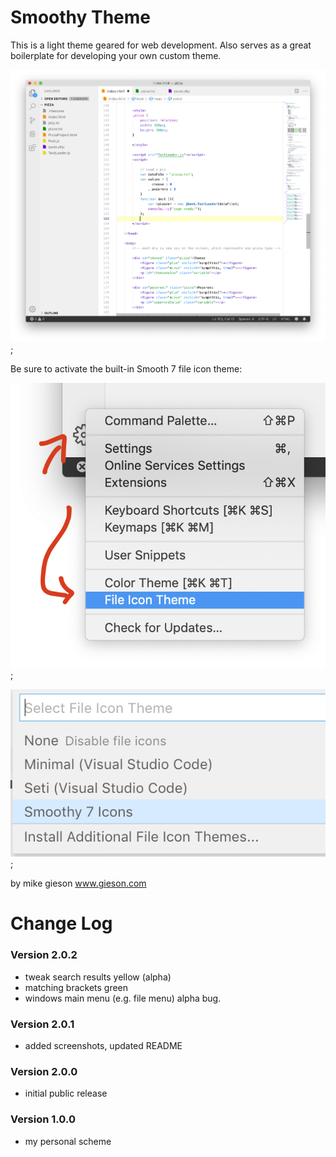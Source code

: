 # Smoothy Theme

This is a light theme geared for web development. Also serves as a great boilerplate for developing your own custom theme.

![](ss-screenshot.png "Smoothy 7 Screenshot");


Be sure to activate the built-in Smooth 7 file icon theme:

![](ss-activate-icon-theme.png "Activate icon theme");

![](ss-highlight-menu.png "Smoothy 7 Icons");

by mike gieson
www.gieson.com


# Change Log

### Version 2.0.2

- tweak search results yellow (alpha)
- matching brackets green
- windows main menu (e.g. file menu) alpha bug.

### Version 2.0.1

- added screenshots, updated README

### Version 2.0.0

- initial public release

### Version 1.0.0

- my personal scheme

